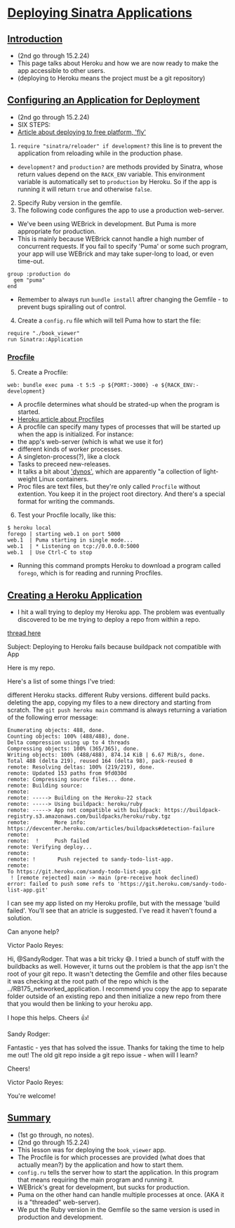 # [Deploying Sinatra Applications](https://launchschool.com/lessons/26c18317/assignments)

## [Introduction](https://launchschool.com/lessons/26c18317/assignments/cf6f9a67)

- (2nd go through 15.2.24)
 - This page talks about Heroku and how we are now ready to make the app accessible to other users.
 - (deploying to Heroku means the project must be a git repository)

## [Configuring an Application for Deployment](https://launchschool.com/lessons/26c18317/assignments/ab12b730)

- (2nd go through 15.2.24)
 - SIX STEPS:
 - [Article about deploying to free platform, 'fly'](https://medium.com/@ntolasaria/how-to-fly-io-b72ab5467abe)
 1. `require "sinatra/reloader" if development?` this line is to prevent the application from reloading while in the production phase.
  - `development?` and `production?` are methods provided by Sinatra, whose return values depend on the `RACK_ENV` variable. This environment variable is automatically set to `production` by Heroku. So if the app is running it will return `true` and otherwise `false`.
 2. Specify Ruby version in the gemfile.
 3.  The following code configures the app to use a production web-server.
  - We've been using WEBrick in development. But Puma is more appropriate for production.
  - This is mainly because WEBrick cannot handle a high number of concurrent requests. If you fail to specify 'Puma' or some such program, your app will use WEBrick and may take super-long to load, or even time-out. 

```
group :production do
  gem "puma"
end
```

- Remember to always run `bundle install` aftrer changing the Gemfile - to prevent bugs spiralling out of control.
4. Create a `config.ru` file which will tell Puma how to start the file:

```
require "./book_viewer"
run Sinatra::Application
```

### [Procfile](https://launchschool.com/lessons/26c18317/assignments/ab12b730)

5. Create a Procfile:

```
web: bundle exec puma -t 5:5 -p ${PORT:-3000} -e ${RACK_ENV:-development}
```

- A procfile determines what should be strated-up when the program is started.
- [Heroku article about Procfiles](https://devcenter.heroku.com/articles/procfile)
 - A procfile can specify many types of processes that will be started up when the app is initialized. For instance:
  - the app's web-server (which is what we use it for)
  - different kinds of worker processes.
  - A singleton-process(?), like a clock
  - Tasks to preceed new-releases.
 - It talks a bit about ['dynos'](https://devcenter.heroku.com/articles/dynos), which are apparently "a collection of light-weight Linux containers.
 - Proc files are text files, but they're only called `Procfile` without extention. You keep it in the project root directory. And there's a special format for writing the commands.

6. Test your Procfile locally, like this:

```
$ heroku local
forego | starting web.1 on port 5000
web.1  | Puma starting in single mode...
web.1  | * Listening on tcp://0.0.0.0:5000
web.1  | Use Ctrl-C to stop
```

- Running this command prompts Heroku to download a program called `forego`, which is for reading and running Procfiles.

## [Creating a Heroku Application](https://launchschool.com/lessons/26c18317/assignments/621c4795)

- I hit a wall trying to deploy my Heroku app. The problem was eventually discovered to be me trying to deploy a repo from within a repo.

[thread here](https://launchschool.com/posts/689ace14)


Subject: Deploying to Heroku fails because buildpack not compatible with App

Here is my repo.

Here's a list of some things I've tried:

different Heroku stacks.
different Ruby versions.
different build packs.
deleting the app, copying my files to a new directory and starting from scratch.
The `git push heroku main` command is always returning a variation of the following error message:

```
Enumerating objects: 488, done.
Counting objects: 100% (488/488), done.
Delta compression using up to 4 threads
Compressing objects: 100% (365/365), done.
Writing objects: 100% (488/488), 874.14 KiB | 6.67 MiB/s, done.
Total 488 (delta 219), reused 164 (delta 98), pack-reused 0
remote: Resolving deltas: 100% (219/219), done.
remote: Updated 153 paths from 9fd030d
remote: Compressing source files... done.
remote: Building source:
remote: 
remote: -----> Building on the Heroku-22 stack
remote: -----> Using buildpack: heroku/ruby
remote: -----> App not compatible with buildpack: https://buildpack-registry.s3.amazonaws.com/buildpacks/heroku/ruby.tgz
remote:        More info: https://devcenter.heroku.com/articles/buildpacks#detection-failure
remote: 
remote:  !     Push failed
remote: Verifying deploy...
remote: 
remote: !       Push rejected to sandy-todo-list-app.
remote: 
To https://git.heroku.com/sandy-todo-list-app.git
 ! [remote rejected] main -> main (pre-receive hook declined)
error: failed to push some refs to 'https://git.heroku.com/sandy-todo-list-app.git'
```

I can see my app listed on my Heroku profile, but with the message 'build failed'. You'll see that an atricle is suggested. I've read it haven't found a solution.

Can anyone help?


Victor Paolo Reyes:

Hi, @SandyRodger. That was a bit tricky :sweat_smile:. I tried a bunch of stuff with the buildbacks as well. However, it turns out the problem is that the app isn't the root of your git repo. It wasn't detecting the Gemfile and other files because it was checking at the root path of the repo which is the ../RB175_networked_application. I recommend you copy the app to separate folder outside of an existing repo and then initialize a new repo from there that you would then be linking to your heroku app.

I hope this helps. Cheers :thumbsup:!


Sandy Rodger:

Fantastic - yes that has solved the issue. Thanks for taking the time to help me out! The old git repo inside a git repo issue - when will I learn?

Cheers!


Victor Paolo Reyes:

You're welcome!

## [Summary](https://launchschool.com/lessons/26c18317/assignments/2989ba00)

- (1st go through, no notes).
- (2nd go through 15.2.24)
 - This lesson was for deploying the `book_viewer` app.
 - The Procfile is for which processes are provided (what does that actually mean?) by the application and how to start them.
 - `config.ru` tells the server how to start the application. In this program that means requiring the main program and running it.
 - WEBrick's great for development, but sucks for production.
 - Puma on the other hand can handle multiple processes at once. (AKA it is a "threaded" web-server).
 - We put the Ruby version in the Gemfile so the same version is used in production and development.
